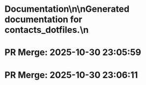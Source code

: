 # Documentation\n\nGenerated documentation for contacts_dotfiles.\n

# PR Merge: 2025-10-30 23:05:59

# PR Merge: 2025-10-30 23:06:11
